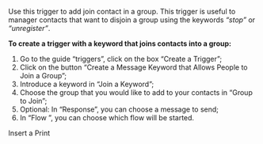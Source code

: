 Use this trigger to add join contact in a group. This trigger is useful to manager contacts that want to disjoin a group using the keywords *“stop”* or *“unregister”*.

**To create a trigger with a keyword that joins contacts into a group:**

1. Go to the guide “triggers”, click on the box “Create a Trigger”; 
2. Click on the button “Create a Message Keyword that Allows People to Join a Group”;
3. Introduce a keyword in “Join a Keyword”;
4. Choose the group that you would like to add to your contacts in “Group to Join”;
5. Optional: In “Response”, you can choose a message to send;
6. In “Flow ”, you can choose which flow will be started.


Insert a Print

